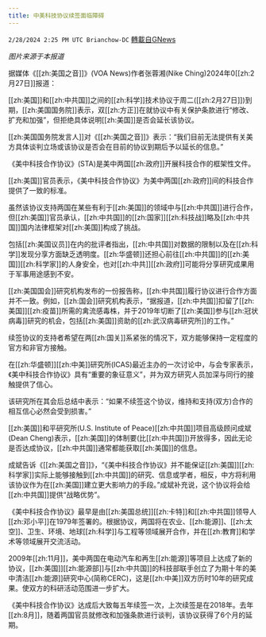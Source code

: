 ```yaml
---
title: 中美科技协议续签面临障碍
---
```

`2/28/2024 2:25 PM UTC Brianchow-DC` [轉載自GNews](https://gnews.org/articles/2349764)

*图片来源于本报道*

据媒体《[[zh:美国之音]]》(VOA News)作者张蓉湘(Nike Ching)2024年0[[zh:2月27日]]报道：

[[zh:美国]]和[[zh:中共国]]之间的[[zh:科学]]技术协议于周二([[zh:2月27日]])到期，[[zh:美国国务院]]表示，双[[zh:方正]]在就协议中有关保护条款进行“修改、扩充和加强”，但拒绝具体说明[[zh:美国]]是否会延长该协议。

[[zh:美国国务院发言人]]对《[[zh:美国之音]]》表示：“我们目前无法提供有关美方具体谈判立场或该协议是否会在目前的协议到期后予以延长的信息。”

《美中科技合作协议》(STA)是美中两国[[zh:政府]]开展科技合作的框架性文件。

[[zh:美国]]官员表示，《美中科技合作协议》为美中两国[[zh:政府]]间的科技合作提供了一致的标准。

虽然该协议支持两国在某些有利于[[zh:美国]]的领域中与[[zh:中共国]]进行合作，但[[zh:美国]]官员承认，[[zh:中共国]]的[[zh:国家]][[zh:科技战]]略及[[zh:中共国]]国内法律框架对[[zh:美国]]构成了挑战。

包括[[zh:美国议员]]在内的批评者指出，[[zh:中共国]]对数据的限制以及在[[zh:科学]]发现分享方面缺乏透明度。[[zh:华盛顿]]还担心前往[[zh:中共国]]的[[zh:美国]][[zh:科学家]]的人身安全，也对[[zh:中共]][[zh:政府]]可能将分享研究成果用于军事用途感到不安。

[[zh:美国国会]]研究机构发布的一份报告称，[[zh:中共国]]履行协议进行合作方面并不一致。例如，[[zh:国会]]研究机构表示，“据报道，[[zh:中共国]]扣留了[[zh:美国]][[zh:疫苗]]所需的禽流感毒株，并于2019年切断了[[zh:美国]]参与[[zh:冠状病毒]]研究的机会，包括[[zh:美国]]资助的[[zh:武汉病毒研究所]]的工作。”

续签协议的支持者希望在两[[zh:国关]]系紧张的情况下，双方能够保持一定程度的官方和非官方接触。

在[[zh:华盛顿]][[zh:中美]]研究所(ICAS)最近主办的一次讨论中，与会专家表示，《美中科技合作协议》具有“重要的象征意义”，并为双方研究人员加深与同行的接触提供了信心。

该研究所在其会后总结中表示：“如果不续签这个协议，维持和支持(双方)合作的相互信心必然会受到损害。”

[[zh:美国]]和平研究所(U.S. Institute of Peace)[[zh:中共国]]项目高级顾问成斌(Dean Cheng)表示，[[zh:美国]]的体制要(比[[zh:中共国]])开放得多，因此无论是否达成协议，[[zh:中共国]]通常都能获取[[zh:美国]]的信息。

成斌告诉《[[zh:美国之音]]》，“《美中科技合作协议》并不能保证[[zh:美国]][[zh:科学家]]实际上能够接触到[[zh:中共国]]的研究、信息或学者，相反，中方将利用该协议作为在[[zh:美国]]建立更大影响力的手段。”成斌补充说，这个协议将会给[[zh:中共国]]提供“战略优势”。

《美中科技合作协议》最早是由[[zh:美国总统]][[zh:卡特]]和[[zh:中共国]]领导人[[zh:邓小平]]在1979年签署的。根据协议，两国将在农业、[[zh:能源]]、[[zh:太空]]、卫生、环境、地球[[zh:科学]]与工程等领域展开合作，并在[[zh:教育]]和学术等领域展开交流活动。

2009年[[zh:11月]]，美中两国在电动汽车和再生[[zh:能源]]等项目上达成了新的协议，[[zh:美国]][[zh:能源部]]与[[zh:中共国]]的科技部联手创立了为期十年的美中清洁[[zh:能源]]研究中心(简称CERC)，这是[[zh:中美]]双方历时10年的研究成果。使双方的科研活动范围进一步扩大。

《美中科技合作协议》达成后大致每五年续签一次，上次续签是在2018年。去年[[zh:8月]]，随着两国官员就修改和加强条款进行谈判，该协议获得了6个月的延期。
